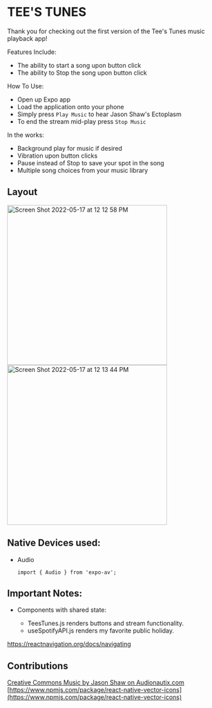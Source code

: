 # TEE'S TUNES

Thank you for checking out the first version of the Tee's Tunes music playback app!

Features Include:

- The ability to start a song upon button click
- The ability to Stop the song upon button click

How To Use:

- Open up Expo app
- Load the application onto your phone
- Simply press `Play Music` to hear Jason Shaw's Ectoplasm
- To end the stream mid-play press `Stop Music`

In the works:

- Background play for music if desired
- Vibration upon button clicks
- Pause instead of Stop to save your spot in the song
- Multiple song choices from your music library

## Layout

<a href="url"><img width="370" alt="Screen Shot 2022-05-17 at 12 12 58 PM" src="https://user-images.githubusercontent.com/90294860/168859267-ea51486d-9f36-420a-bcb8-eb3bc2b5a2e7.png"></a>
<a href="url"><img width="370" alt="Screen Shot 2022-05-17 at 12 13 44 PM" src="https://user-images.githubusercontent.com/90294860/168859447-b4b48fb6-ac76-4e75-b5aa-acc3c9a2ca88.png">
</a>


## Native Devices used:

- Audio

      import { Audio } from 'expo-av';

## Important Notes:

- Components with shared state:

  - TeesTunes.js renders buttons and stream functionality.
  - useSpotifyAPI.js renders my favorite public holiday.

https://reactnavigation.org/docs/navigating

## Contributions

<a href="https://audionautix.com/">Creative Commons Music by Jason Shaw on Audionautix.com</a>
[https://www.npmjs.com/package/react-native-vector-icons](https://www.npmjs.com/package/react-native-vector-icons)
